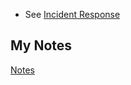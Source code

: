 - See [Incident Response](incident-response.md)
## My Notes
[Notes](mynotes/incident-handling-notes.md)
